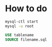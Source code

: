 # How to do

```bash
mysql-ctl start
mysql -u root
```

```sql
USE tablename
SOURCE filename.sql
```
